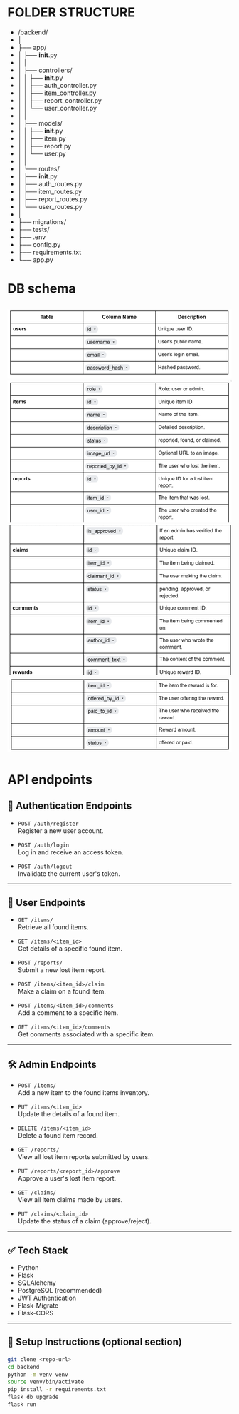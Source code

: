 # FOLDER STRUCTURE
- /backend/
- │
- ├── app/
- │   ├── __init__.py             
- │   │
- │   ├── controllers/
- │   │   ├── __init__.py
- │   │   ├── auth_controller.py
- │   │   ├── item_controller.py
- │   │   ├── report_controller.py
- │   │   └── user_controller.py
- │   │
- │   ├── models/
- │   │   ├── __init__.py
- │   │   ├── item.py
- │   │   ├── report.py
- │   │   └── user.py
- │   │
- │   └── routes/
- │       ├── __init__.py
- │       ├── auth_routes.py
- │       ├── item_routes.py
- │       ├── report_routes.py
- │       └── user_routes.py
- │
- ├── migrations/
- ├── tests/
- ├── .env
- ├── config.py
- ├── requirements.txt
- └── app.py


# DB schema
![alt text](<Readme_img/Screenshot 2025-07-18 102130.png>)
![alt text](<Readme_img/Screenshot 2025-07-18 102158.png>)
![alt text](<Readme_img/Screenshot 2025-07-18 102228.png>)
![alt text](<Readme_img/Screenshot 2025-07-18 102242.png>)
---
# API endpoints

## 🔐 Authentication Endpoints

- `POST /auth/register`  
  Register a new user account.

- `POST /auth/login`  
  Log in and receive an access token.

- `POST /auth/logout`  
  Invalidate the current user's token.

---

## 👤 User Endpoints

- `GET /items/`  
  Retrieve all found items.

- `GET /items/<item_id>`  
  Get details of a specific found item.

- `POST /reports/`  
  Submit a new lost item report.

- `POST /items/<item_id>/claim`  
  Make a claim on a found item.

- `POST /items/<item_id>/comments`  
  Add a comment to a specific item.

- `GET /items/<item_id>/comments`  
  Get comments associated with a specific item.

---

## 🛠️ Admin Endpoints

- `POST /items/`  
  Add a new item to the found items inventory.

- `PUT /items/<item_id>`  
  Update the details of a found item.

- `DELETE /items/<item_id>`  
  Delete a found item record.

- `GET /reports/`  
  View all lost item reports submitted by users.

- `PUT /reports/<report_id>/approve`  
  Approve a user's lost item report.

- `GET /claims/`  
  View all item claims made by users.

- `PUT /claims/<claim_id>`  
  Update the status of a claim (approve/reject).

---

## ✅ Tech Stack

- Python
- Flask
- SQLAlchemy
- PostgreSQL (recommended)
- JWT Authentication
- Flask-Migrate
- Flask-CORS

---

## 🚧 Setup Instructions (optional section)

```bash
git clone <repo-url>
cd backend
python -m venv venv
source venv/bin/activate
pip install -r requirements.txt
flask db upgrade
flask run




